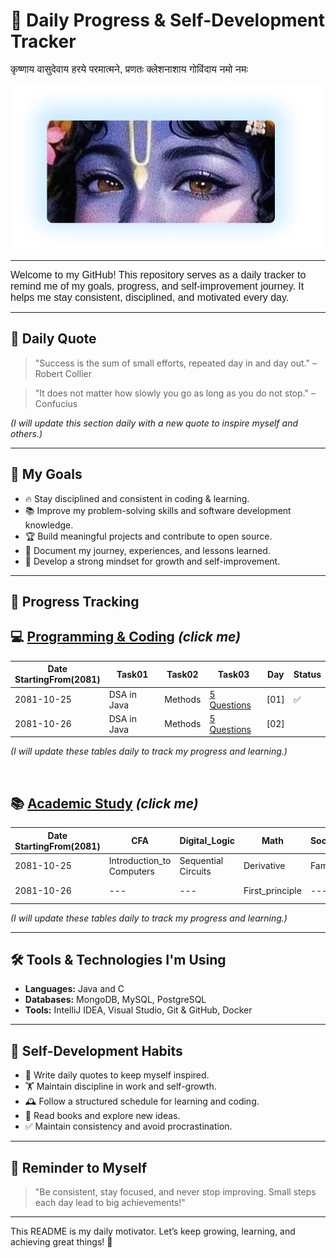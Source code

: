 # 📌 Daily Progress & Self-Development Tracker
<span style="font-family: 'Poppins', sans-serif; font-size: 16px;">
कृष्णाय वासुदेवाय हरये परमात्मने, प्रणतः क्लेशनाशाय गोविंदाय नमो नमः
</span>

<p align="center">
  <img src="./img02_krishna.png" alt="My Image" width="778">
</p>

---

<span style="font-family: 'Poppins', sans-serif; font-size: 16px;">
Welcome to my GitHub!  
This repository serves as a daily tracker to remind me of my goals, progress, and self-improvement journey.  
It helps me stay consistent, disciplined, and motivated every day.
</span>

---




## 🚀 Daily Quote

> "Success is the sum of small efforts, repeated day in and day out." – Robert Collier

> "It does not matter how slowly you go as long as you do not stop." – Confucius


*(I will update this section daily with a new quote to inspire myself and others.)*

---

## 🎯 My Goals

- 🔥 Stay disciplined and consistent in coding & learning.
- 📚 Improve my problem-solving skills and software development knowledge.
- 🏆 Build meaningful projects and contribute to open source.
- 📝 Document my journey, experiences, and lessons learned.
- 💪 Develop a strong mindset for growth and self-improvement.

---
## 📅 Progress Tracking

## 💻 [Programming & Coding](https://github.com/SharwanKunwar/Data-Structure-and-algorithm-2025-) *(click me)*  

| Date <br/>StartingFrom(2081) | Task01                             | Task02      | Task03                                                                                                | Day  | Status |
|------------------------------|------------------------------------|-------------|-------------------------------------------------------------------------------------------------------|------|--------|
| 2081-10-25                   | DSA in Java                        | Methods     | [5 Questions](https://github.com/SharwanKunwar/Data-Structure-and-algorithm-2025-/tree/main/Methods)  | [01] | ✅      |
| 2081-10-26                   | DSA in Java                        | Methods     | [5 Questions](https://github.com/SharwanKunwar/Data-Structure-and-algorithm-2025-/tree/main/Methods)  | [02] |        |



*(I will update these tables daily to track my progress and learning.)*


<br>


## 📚 [Academic Study](https://github.com/SharwanKunwar/BCA---BOOKS---CONTENT) *(click me)*

| Date StartingFrom(2081) | CFA                       | Digital_Logic       | Math            | Sociology | English                                     | Day  | Status |
|-------------------------|---------------------------|---------------------|-----------------|-----------|---------------------------------------------|------|--------|
| 2081-10-25              | Introduction_to Computers | Sequential Circuits | Derivative      | Family    | VR Technology                               | [01] | ✅      |
| 2081-10-26              | ---                       | ---                 | First_principle | ---       | Unit01_personal_computing and the processor | [02] |        |




*(I will update these tables daily to track my progress and learning.)*

---

## 🛠️ Tools & Technologies I'm Using

- **Languages:** Java and C
- **Databases:** MongoDB, MySQL, PostgreSQL
- **Tools:** IntelliJ IDEA, Visual Studio, Git & GitHub, Docker

---

## 📖 Self-Development Habits

- 📌 Write daily quotes to keep myself inspired.
- 🏋️ Maintain discipline in work and self-growth.
- 🕰️ Follow a structured schedule for learning and coding.
- 📑 Read books and explore new ideas.
- ✅ Maintain consistency and avoid procrastination.

---

## 📌 Reminder to Myself

> "Be consistent, stay focused, and never stop improving. Small steps each day lead to big achievements!"

---

This README is my daily motivator. Let’s keep growing, learning, and achieving great things! 🚀

